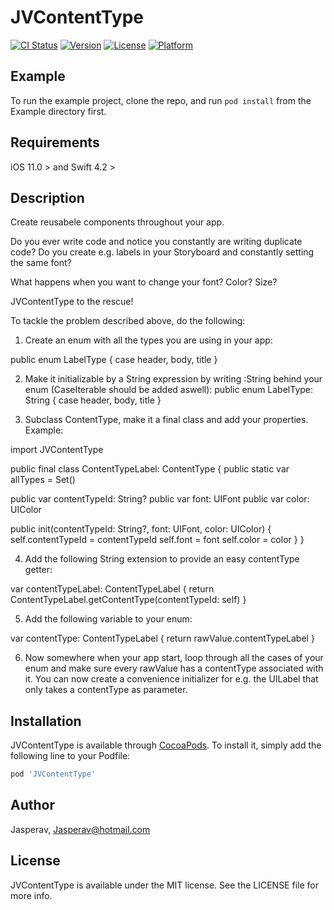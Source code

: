 # JVContentType

[![CI Status](https://img.shields.io/travis/Jasperav/JVContentType.svg?style=flat)](https://travis-ci.org/Jasperav/JVContentType)
[![Version](https://img.shields.io/cocoapods/v/JVContentType.svg?style=flat)](https://cocoapods.org/pods/JVContentType)
[![License](https://img.shields.io/cocoapods/l/JVContentType.svg?style=flat)](https://cocoapods.org/pods/JVContentType)
[![Platform](https://img.shields.io/cocoapods/p/JVContentType.svg?style=flat)](https://cocoapods.org/pods/JVContentType)

## Example

To run the example project, clone the repo, and run `pod install` from the Example directory first.

## Requirements
iOS 11.0 > and Swift 4.2 >

## Description
Create reusabele components throughout your app.

Do you ever write code and notice you constantly are writing duplicate code?
Do you create e.g. labels in your Storyboard and constantly setting the same font?

What happens when you want to change your font? Color? Size?


JVContentType to the rescue!


To tackle the problem described above, do the following:
1. Create an enum with all the types you are using in your app:

public enum LabelType { 
    case header, body, title
}

2. Make it initializable by a String expression by writing :String behind your enum (CaseIterable should be added aswell):
public enum LabelType: String { 
    case header, body, title
}

3. Subclass ContentType, make it a final class and add your properties. Example:


import JVContentType

public final class ContentTypeLabel: ContentType {
public static var allTypes = Set<ContentTypeLabel>()

public var contentTypeId: String?
public var font: UIFont
public var color: UIColor

public init(contentTypeId: String?, font: UIFont, color: UIColor) {
self.contentTypeId = contentTypeId
self.font = font
self.color = color
}
}

4. Add the following String extension to provide an easy contentType getter:

var contentTypeLabel: ContentTypeLabel {
return ContentTypeLabel.getContentType(contentTypeId: self)
}

5. Add the following variable to your enum:

var contentType: ContentTypeLabel {
return rawValue.contentTypeLabel
}

6. Now somewhere when your app start, loop through all the cases of your enum and make sure every rawValue has a contentType associated with it. You can now create a convenience initializer for e.g. the UILabel that only takes a contentType as parameter. 

## Installation

JVContentType is available through [CocoaPods](https://cocoapods.org). To install
it, simply add the following line to your Podfile:

```ruby
pod 'JVContentType'
```

## Author

Jasperav, Jasperav@hotmail.com

## License

JVContentType is available under the MIT license. See the LICENSE file for more info.
